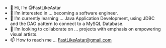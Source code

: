 - 👋 Hi, I’m @FastLikeAstar
- 👀 I’m interested in ... becoming a software engineer.
- 🌱 I’m currently learning ... Java Application Development, using JDBC and the DAO pattern to connect to a MySQL Database.
- 💞️ I’m looking to collaborate on ... projects with emphasis on empowering visual artists.
- 📫 How to reach me ... FastLikeAstar@gmail.com 

<!---
FastLikeAstar/FastLikeAstar is a ✨ special ✨ repository because its `README.md` (this file) appears on your GitHub profile.
You can click the Preview link to take a look at your changes.
--->
